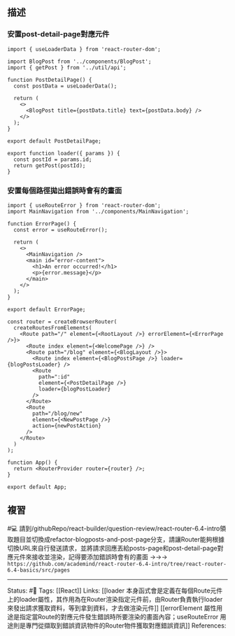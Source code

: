 ## 描述


### 安置post-detail-page對應元件

```
import { useLoaderData } from 'react-router-dom';

import BlogPost from '../components/BlogPost';
import { getPost } from '../util/api';

function PostDetailPage() {
  const postData = useLoaderData();

  return (
    <>
      <BlogPost title={postData.title} text={postData.body} />
    </>
  );
}

export default PostDetailPage;

export function loader({ params }) {
  const postId = params.id;
  return getPost(postId);
}
```


### 安置每個路徑拋出錯誤時會有的畫面
```
import { useRouteError } from 'react-router-dom';
import MainNavigation from '../components/MainNavigation';

function ErrorPage() {
  const error = useRouteError();

  return (
    <>
      <MainNavigation />
      <main id="error-content">
        <h1>An error occurred!</h1>
        <p>{error.message}</p>
      </main>
    </>
  );
}

export default ErrorPage;
```


```
const router = createBrowserRouter(
  createRoutesFromElements(
    <Route path="/" element={<RootLayout />} errorElement={<ErrorPage />}>
      <Route index element={<WelcomePage />} />
      <Route path="/blog" element={<BlogLayout />}>
        <Route index element={<BlogPostsPage />} loader={blogPostsLoader} />
        <Route
          path=":id"
          element={<PostDetailPage />}
          loader={blogPostLoader}
        />
      </Route>
      <Route
        path="/blog/new"
        element={<NewPostPage />}
        action={newPostAction}
      />
    </Route>
  )
);

function App() {
  return <RouterProvider router={router} />;
}

export default App;
```
## 複習


#💻 請到/githubRepo/react-builder/question-review/react-router-6.4-intro領取題目並切換成refactor-blogposts-and-post-page分支，請讓Router能夠根據切換URL來自行發送請求，並將請求回應丟給posts-page和post-detail-page對應元件來接收並渲染，記得要添加錯誤時會有的畫面 ->->-> `https://github.com/academind/react-router-6.4-intro/tree/react-router-6.4-basics/src/pages`


---
Status: #🌱 
Tags:
[[React]]
Links:
[[loader 本身函式會是定義在每個Route元件上的loader屬性，其作用為在Router渲染指定元件前，由Router負責執行loader來發出請求獲取資料，等到拿到資料，才去做渲染元件]]
[[errorElement 屬性用途是指定當Route的對應元件發生錯誤時所要渲染的畫面內容；useRouteError 用途則是專門從擷取到錯誤資訊物件的Router物件獲取對應錯誤資訊]]
References: